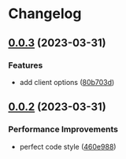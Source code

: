 # Changelog

## [0.0.3](https://github.com/starudream/mirai-go/compare/v0.0.2...v0.0.3) (2023-03-31)


### Features

* add client options ([80b703d](https://github.com/starudream/mirai-go/commit/80b703d56ed87ba9b66b5c8a44622d6a9f000cc8))

## [0.0.2](https://github.com/starudream/mirai-go/compare/v0.0.1...v0.0.2) (2023-03-31)


### Performance Improvements

* perfect code style ([460e988](https://github.com/starudream/mirai-go/commit/460e988cea2cd013094f4ac90eff5de9283fb4c1))
